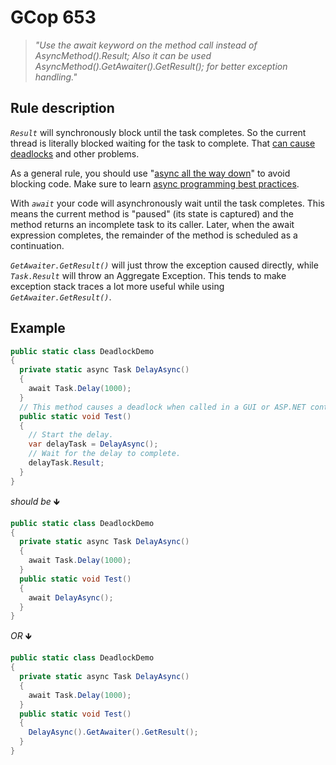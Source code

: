 ﻿# GCop 653

> *"Use the await keyword on the method call instead of AsyncMethod().Result; Also it can be used AsyncMethod().GetAwaiter().GetResult(); for better exception handling."*

## Rule description

*`Result`* will synchronously block until the task completes. So the current thread is literally blocked waiting for the task to complete. That [can cause deadlocks](http://blog.stephencleary.com/2012/07/dont-block-on-async-code.html) and other problems.

As a general rule, you should use "[async all the way down](https://stackoverflow.com/questions/29808915/why-use-async-await-all-the-way-down)" to avoid blocking code. Make sure to learn [async programming best practices](https://msdn.microsoft.com/en-us/magazine/jj991977.aspx?f=255&MSPPError=-2147217396).

With *`await`* your code will asynchronously wait until the task completes. This means the current method is "paused" (its state is captured) and the method returns an incomplete task to its caller. Later, when the await expression completes, the remainder of the method is scheduled as a continuation.

*`GetAwaiter.GetResult()`* will just throw the exception caused directly, while *`Task.Result`* will throw an Aggregate Exception. This tends to make exception stack traces a lot more useful while using *`GetAwaiter.GetResult()`*.

## Example

```csharp
public static class DeadlockDemo
{
  private static async Task DelayAsync()
  {
    await Task.Delay(1000);
  }
  // This method causes a deadlock when called in a GUI or ASP.NET context.
  public static void Test()
  {
    // Start the delay.
    var delayTask = DelayAsync();
    // Wait for the delay to complete.
    delayTask.Result;
  }
}
```

*should be* 🡻

```csharp
public static class DeadlockDemo
{
  private static async Task DelayAsync()
  {
    await Task.Delay(1000);
  }
  public static void Test()
  {
    await DelayAsync();
  }
}
```

*OR* 🡻

```csharp
public static class DeadlockDemo
{
  private static async Task DelayAsync()
  {
    await Task.Delay(1000);
  }
  public static void Test()
  {
    DelayAsync().GetAwaiter().GetResult();
  }
}
```

